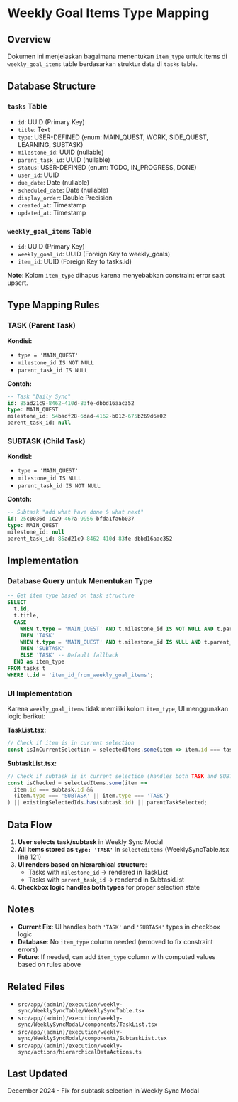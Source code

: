 # Weekly Goal Items Type Mapping

## Overview

Dokumen ini menjelaskan bagaimana menentukan `item_type` untuk items di `weekly_goal_items` table berdasarkan struktur data di `tasks` table.

## Database Structure

### `tasks` Table
- `id`: UUID (Primary Key)
- `title`: Text
- `type`: USER-DEFINED (enum: MAIN_QUEST, WORK, SIDE_QUEST, LEARNING, SUBTASK)
- `milestone_id`: UUID (nullable)
- `parent_task_id`: UUID (nullable)
- `status`: USER-DEFINED (enum: TODO, IN_PROGRESS, DONE)
- `user_id`: UUID
- `due_date`: Date (nullable)
- `scheduled_date`: Date (nullable)
- `display_order`: Double Precision
- `created_at`: Timestamp
- `updated_at`: Timestamp

### `weekly_goal_items` Table
- `id`: UUID (Primary Key)
- `weekly_goal_id`: UUID (Foreign Key to weekly_goals)
- `item_id`: UUID (Foreign Key to tasks.id)

**Note**: Kolom `item_type` dihapus karena menyebabkan constraint error saat upsert.

## Type Mapping Rules

### TASK (Parent Task)
**Kondisi:**
- `type = 'MAIN_QUEST'`
- `milestone_id IS NOT NULL`
- `parent_task_id IS NULL`

**Contoh:**
```sql
-- Task "Daily Sync"
id: 85ad21c9-8462-410d-83fe-dbbd16aac352
type: MAIN_QUEST
milestone_id: 54badf28-6dad-4162-b012-675b269d6a02
parent_task_id: null
```

### SUBTASK (Child Task)
**Kondisi:**
- `type = 'MAIN_QUEST'`
- `milestone_id IS NULL`
- `parent_task_id IS NOT NULL`

**Contoh:**
```sql
-- Subtask "add what have done & what next"
id: 25c0036d-1c29-467a-9956-bfda1fa6b037
type: MAIN_QUEST
milestone_id: null
parent_task_id: 85ad21c9-8462-410d-83fe-dbbd16aac352
```

## Implementation

### Database Query untuk Menentukan Type
```sql
-- Get item type based on task structure
SELECT 
  t.id,
  t.title,
  CASE 
    WHEN t.type = 'MAIN_QUEST' AND t.milestone_id IS NOT NULL AND t.parent_task_id IS NULL 
    THEN 'TASK'
    WHEN t.type = 'MAIN_QUEST' AND t.milestone_id IS NULL AND t.parent_task_id IS NOT NULL 
    THEN 'SUBTASK'
    ELSE 'TASK' -- Default fallback
  END as item_type
FROM tasks t
WHERE t.id = 'item_id_from_weekly_goal_items';
```

### UI Implementation
Karena `weekly_goal_items` tidak memiliki kolom `item_type`, UI menggunakan logic berikut:

**TaskList.tsx:**
```typescript
// Check if item is in current selection
const isInCurrentSelection = selectedItems.some(item => item.id === task.id && item.type === 'TASK');
```

**SubtaskList.tsx:**
```typescript
// Check if subtask is in current selection (handles both TASK and SUBTASK types)
const isChecked = selectedItems.some(item => 
  item.id === subtask.id && 
  (item.type === 'SUBTASK' || item.type === 'TASK')
) || existingSelectedIds.has(subtask.id) || parentTaskSelected;
```

## Data Flow

1. **User selects task/subtask** in Weekly Sync Modal
2. **All items stored as `type: 'TASK'`** in `selectedItems` (WeeklySyncTable.tsx line 121)
3. **UI renders based on hierarchical structure**:
   - Tasks with `milestone_id` → rendered in TaskList
   - Tasks with `parent_task_id` → rendered in SubtaskList
4. **Checkbox logic handles both types** for proper selection state

## Notes

- **Current Fix**: UI handles both `'TASK'` and `'SUBTASK'` types in checkbox logic
- **Database**: No `item_type` column needed (removed to fix constraint errors)
- **Future**: If needed, can add `item_type` column with computed values based on rules above

## Related Files

- `src/app/(admin)/execution/weekly-sync/WeeklySyncTable/WeeklySyncTable.tsx`
- `src/app/(admin)/execution/weekly-sync/WeeklySyncModal/components/TaskList.tsx`
- `src/app/(admin)/execution/weekly-sync/WeeklySyncModal/components/SubtaskList.tsx`
- `src/app/(admin)/execution/weekly-sync/actions/hierarchicalDataActions.ts`

## Last Updated

December 2024 - Fix for subtask selection in Weekly Sync Modal
